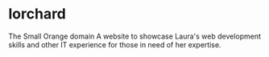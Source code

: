 # lorchard
The Small Orange domain
A website to showcase Laura's web development skills and other IT experience for those in need of her expertise.
